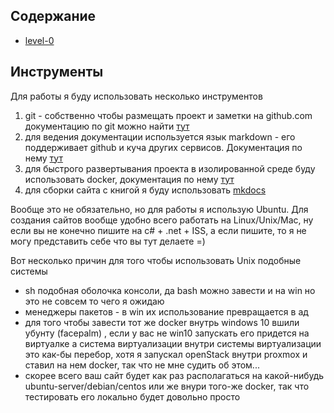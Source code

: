 ## Содержание

 *  [level-0](../level-0/readme)

## Инструменты

Для работы я буду использовать несколько инструментов

1. git - собственно чтобы размещать проект и заметки на github.com 
документацию по git можно найти <a href="https://git-scm.com/book/ru/v2" target="_blank">тут</a>
2. для ведения документации используется язык markdown - его поддерживает 
github и куча других сервисов. 
Документация по нему <a href="https://ru.wikipedia.org/wiki/Markdown" target="_blank">тут</a>
3. для быстрого развертывания проекта в изолированной 
среде буду использовать docker, 
документация по нему <a href="https://docs.docker.com" target="_blank">тут</a>
4. для сборки сайта с книгой я буду использовать
 <a href="http://www.mkdocs.org" target="_blank">mkdocs</a>


Вообще это не обязательно, но для работы я использую Ubuntu. Для создания 
сайтов вообще удобно всего работать на Linux/Unix/Mac, 
ну если вы не конечно пишите на c# + .net + ISS, 
а если пишите, 
то я не могу представить себе что вы тут делаете =)

Вот несколько причин для того чтобы использовать Unix подобные системы

- sh подобная оболочка консоли, да bash можно завести и на win 
но это не совсем то чего я ожидаю
- менеджеры пакетов - в win их использование превращается в ад
- для того чтобы завести тот же docker внутрь windows 10 вшили убунту (facepalm) 
, если у вас не win10 запускать его придется на виртуалке а система 
виртуализации внутри системы виртуализации это как-бы перебор, 
хотя я запускал openStack внутри proxmox и ставил на нем docker, 
так что не мне судить об этом... 
- скорее всего ваш сайт будет как раз располагаться на какой-нибудь 
ubuntu-server/debian/centos или же внури того-же docker, так что тестировать 
его локально будет довольно просто